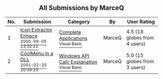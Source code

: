 ﻿<div align="center">

## All Submissions by MarceQ

</div>

No.  | Submission | Category | By   | User Rating
---- | ---------- | -------- | ---- | -----------
1 | [Icon Extractor Enhace<br /><sup>2000-09-05 13:32:22</sup>](https://github.com/Planet-Source-Code/marceq-icon-extractor-enhace__1-11278) | [Complete Applications<br /><sup>Visual Basic</sup>](../ByCategory/complete-applications__1-27.md) | MarceQ | 4.5 (18 globes from 4 users)
2 | [CoolMenu in a DLL<br /><sup>2001-02-20 10:39:20</sup>](https://github.com/Planet-Source-Code/marceq-coolmenu-in-a-dll__1-21189) | [Windows API Call/ Explanation<br /><sup>Visual Basic</sup>](../ByCategory/windows-api-call-explanation__1-39.md) | MarceQ | 5.0 (15 globes from 3 users)
